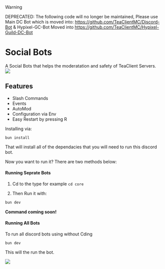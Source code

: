> [!WARNING]
> DEPRECATED: The following code will no longer be maintained, Please use Main DC Bot which is moved into: https://github.com/TeaClientMC/Discord-Bot & Hypixel-GC-Bot Moved into https://github.com/TeaClientMC/Hypixel-Guild-DC-Bot

# Social Bots
A Social Bots that helps the moderatation and safety of TeaClient Servers.
<br>
<img src="https://raw.githubusercontent.com/TeaclientMinecraft/.github/main/assets/dividers.png">

## Features
- Slash Commands
- Events
- AutoMod
- Configuration via Env
- Easy Restart by pressing R


Installing via:
```shell
bun install
```

That will install all of the dependacies that you will need to run this discord bot.

Now you want to run it? There are two methods below:

#### Running Seprate Bots 
1. Cd to the type for example `cd core`

2. Then Run it with: 
```sh
bun dev
```

**Command coming soon!**

#### Running All Bots

To run all discord bots using without Cding
```
bun dev
```

This will the run the bot.

<img src="https://raw.githubusercontent.com/TeaclientMinecraft/.github/main/assets/dividers.png">
